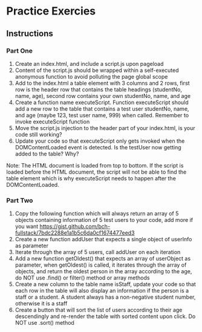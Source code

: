 # Practice Exercies

## Instructions

### Part One

1.  Create an index.html, and include a script.js upon pageload
2.  Content of the script.js should be wrapped within a self-executed anonymous function to avoid polluting the page global scope
3.  Add to the index.html a table element with 3 columns and 2 rows, first row is the header row that contains the table headings (studentNo, name, age), second row contains your own studentNo, name, and age
4.  Create a function name executeScript. Function executeScript should add a new row to the table that contains a test user studentNo, name, and age (maybe 123, test user name, 999) when called. Remember to invoke executeScript function
5.  Move the script.js injection to the header part of your index.html, is your code still working?
6.  Update your code so that executeScript only gets invoked when the DOMContentLoaded event is detected. Is the testUser now getting added to the table? Why?

Note: The HTML document is loaded from top to bottom. If the script is loaded before the HTML document, the script will not be able to find the table element which is why executeScript needs to happen after the DOMContentLoaded.

### Part Two

1. Copy the following function which will always return an array of 5 objects containing information of 5 test users to your code, add more if you want https://gist.github.com/bch-fullstack/7bdc2288e1a1b5c6da0cf1674477eed3
2. Create a new function addUser that expects a single object of userInfo as parameter
3. Iterate through the array of 5 users, call addUser on each iteration
4. Add a new function getOldest() that expects an array of userObject as parameter, when getOldest() is called, it iterates through the array of objects, and return the oldest person in the array according to the age, do NOT use .find() or filter() method or array methods
5. Create a new column to the table name isStaff, update your code so that each row in the table will also display an information if the person is a staff or a student. A student always has a non-negative student number, otherwise it is a staff
6. Create a button that will sort the list of users according to their age descendingly and re-render the table with sorted content upon click. Do NOT use .sort() method
